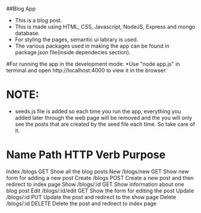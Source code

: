 ##Blog App

* This is a blog post.
* This is made using HTML, CSS, Javascript, NodeJS, Express and mongo database.
* For styling the pages, semantic ui labrary is used.
* The various packages used in making the app can be found in package.json file(inside dependecies section).


#For running the app in the development mode:
*Use "node app.js" in terminal and open http://localhost:4000 to view it in the browser.

# NOTE:
* seeds.js file is added so each time you run the app, everything you added later through the web page will be removed and the you will only see the posts that are created by the seed file each time. So take care of it.



Name            Path                HTTP Verb     Purpose
===================================================================================================
Index          /blogs                 GET        Show all the blog posts
New            /blogs/new             GET        Show new form for adding a new post
Create         /blogs                 POST       Create a new post and then redirect to index page
Show           /blogs/:id             GET        Show information about one blog post
Edit           /blogs/:id/edit        GET        Show the form for editing the post
Update         /blogs/:id             PUT        Update the post and redirect to the show page
Delete         /blogs/:id             DELETE     Delete the post and redirect to index page
